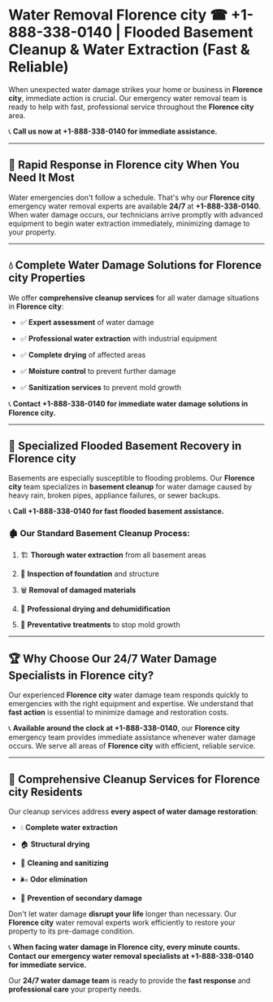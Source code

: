 # Water Removal Florence city ☎ +1-888-338-0140 | Flooded Basement Cleanup & Water Extraction (Fast & Reliable)

When unexpected water damage strikes your home or business in **Florence city**, immediate action is crucial. Our emergency water removal team is ready to help with fast, professional service throughout the **Florence city** area. 

📞 **Call us now at +1-888-338-0140 for immediate assistance.**
---
## 🚀 Rapid Response in Florence city When You Need It Most
Water emergencies don't follow a schedule. That's why our **Florence city** emergency water removal experts are available **24/7** at **+1-888-338-0140**. When water damage occurs, our technicians arrive promptly with advanced equipment to begin water extraction immediately, minimizing damage to your property.
---
## 💧 Complete Water Damage Solutions for Florence city Properties
We offer **comprehensive cleanup services** for all water damage situations in **Florence city**:
- ✅ **Expert assessment** of water damage  
- ✅ **Professional water extraction** with industrial equipment  
- ✅ **Complete drying** of affected areas  
- ✅ **Moisture control** to prevent further damage  
- ✅ **Sanitization services** to prevent mold growth  
📞 **Contact +1-888-338-0140 for immediate water damage solutions in Florence city.**
---
## 🌊 Specialized Flooded Basement Recovery in Florence city
Basements are especially susceptible to flooding problems. Our **Florence city** team specializes in **basement cleanup** for water damage caused by heavy rain, broken pipes, appliance failures, or sewer backups. 
📞 **Call +1-888-338-0140 for fast flooded basement assistance.**
### 🏚️ Our Standard Basement Cleanup Process:
1. 🏗️ **Thorough water extraction** from all basement areas  
2. 🔎 **Inspection of foundation** and structure  
3. 🗑️ **Removal of damaged materials**  
4. 💨 **Professional drying and dehumidification**  
5. 🚫 **Preventative treatments** to stop mold growth  
---
## 🏆 Why Choose Our 24/7 Water Damage Specialists in Florence city?
Our experienced **Florence city** water damage team responds quickly to emergencies with the right equipment and expertise. We understand that **fast action** is essential to minimize damage and restoration costs.
📞 **Available around the clock at +1-888-338-0140**, our **Florence city** emergency team provides immediate assistance whenever water damage occurs. We serve all areas of **Florence city** with efficient, reliable service.
---
## 🧹 Comprehensive Cleanup Services for Florence city Residents
Our cleanup services address **every aspect of water damage restoration**:
- 💧 **Complete water extraction**  
- 🏠 **Structural drying**  
- 🧼 **Cleaning and sanitizing**  
- 🌬️ **Odor elimination**  
- 🚫 **Prevention of secondary damage**  
Don't let water damage **disrupt your life** longer than necessary. Our **Florence city** water removal experts work efficiently to restore your property to its pre-damage condition.
📞 **When facing water damage in Florence city, every minute counts. Contact our emergency water removal specialists at +1-888-338-0140 for immediate service.**
Our **24/7 water damage team** is ready to provide the **fast response** and **professional care** your property needs.
